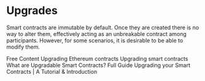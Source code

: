 # Upgrades

Smart contracts are immutable by default. Once they are created there is no way to alter them, effectively acting as an unbreakable contract among participants. However, for some scenarios, it is desirable to be able to modify them.

<ResourceGroupTitle>Free Content</ResourceGroupTitle>
<BadgeLink colorScheme='yellow' badgeText='Read' href='https://ethereum.org/en/developers/docs/smart-contracts/upgrading/'>Upgrading Ethereum contracts</BadgeLink>
<BadgeLink colorScheme='yellow' badgeText='Read' href='https://docs.openzeppelin.com/learn/upgrading-smart-contracts'>Upgrading smart contracts</BadgeLink>
<BadgeLink colorScheme='yellow' badgeText='Read' href='https://moralis.io/what-are-upgradable-smart-contracts-full-guide/'>What are Upgradable Smart Contracts? Full Guide</BadgeLink>
<BadgeLink badgeText='Watch' href='https://youtu.be/bdXJmWajZRY'>Upgrading your Smart Contracts | A Tutorial & Introduction</BadgeLink>
